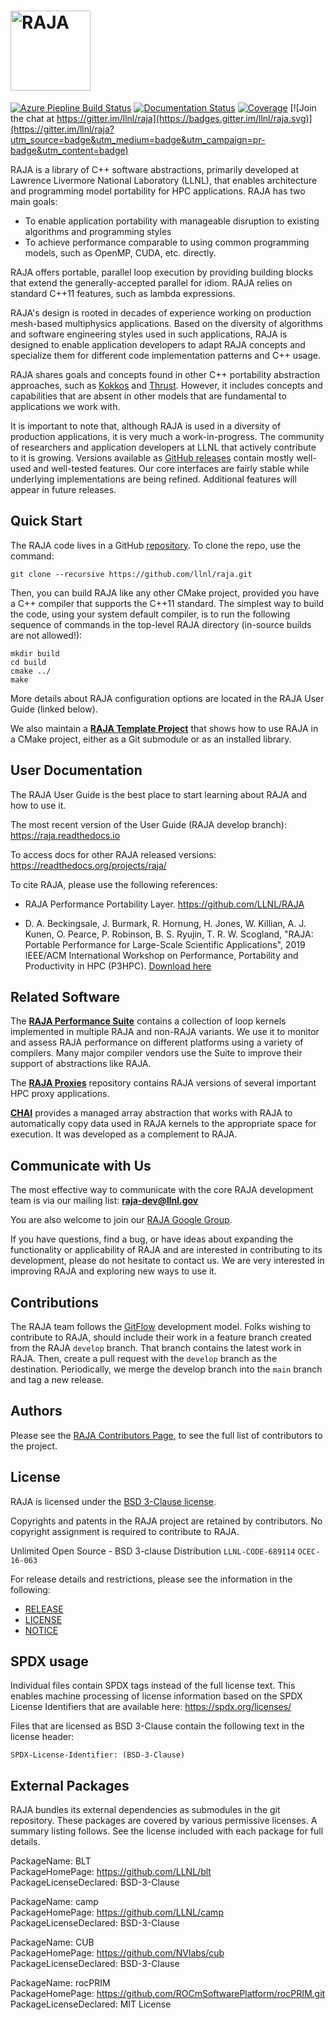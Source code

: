 
[comment]: # (#################################################################)
[comment]: # (Copyright 2016-22, Lawrence Livermore National Security, LLC)
[comment]: # (and RAJA project contributors. See the RAJA/LICENSE file)
[comment]: # (for details.)
[comment]: # 
[comment]: # (# SPDX-License-Identifier: BSD-3-Clause)
[comment]: # (#################################################################)

# <img src="/share/raja/logo/RAJA_LOGO_Color.png?raw=true" width="128" valign="middle" alt="RAJA"/>

[![Azure Piepline Build Status](https://dev.azure.com/LLNL-RAJA/RAJA/_apis/build/status/LLNL.RAJA?branchName=develop)](https://dev.azure.com/LLNL-RAJA/RAJA/_build/latest?definitionId=1&branchName=develop)
[![Documentation Status](https://readthedocs.org/projects/raja/badge/?version=develop)](https://raja.readthedocs.io/en/develop/?badge=develop)
[![Coverage](https://img.shields.io/codecov/c/github/LLNL/RAJA/develop.svg)](https://codecov.io/gh/LLNL/RAJA)
[![Join the chat at https://gitter.im/llnl/raja](https://badges.gitter.im/llnl/raja.svg)](https://gitter.im/llnl/raja?utm_source=badge&utm_medium=badge&utm_campaign=pr-badge&utm_content=badge)

RAJA is a library of C++ software abstractions, primarily developed at
Lawrence Livermore National Laboratory (LLNL), that enables architecture
and programming model portability for HPC applications. RAJA has two main goals:

  * To enable application portability with manageable disruption to existing 
    algorithms and programming styles
  * To achieve performance comparable to using common programming models, 
    such as OpenMP, CUDA, etc. directly.

RAJA offers portable, parallel loop execution by providing building blocks 
that extend the generally-accepted parallel for idiom. RAJA relies on standard 
C++11 features, such as lambda expressions.

RAJA's design is rooted in decades of experience working on 
production mesh-based multiphysics applications. Based on the diversity of
algorithms and software engineering styles used in such applications, RAJA 
is designed to enable application developers to adapt RAJA concepts and 
specialize them for different code implementation patterns and C++ usage.

RAJA shares goals and concepts found in
other C++ portability abstraction approaches, such as
[Kokkos](https://github.com/kokkos/kokkos)
and [Thrust](https://developer.nvidia.com/thrust). 
However, it includes concepts and capabilities that are absent in other models 
that are fundamental to applications we work with.

It is important to note that, although RAJA is used in a diversity of 
production applications, it is very much a work-in-progress. The community 
of researchers and application developers at LLNL that actively contribute to 
it is growing. Versions available as [GitHub releases](https://github.com/LLNL/RAJA/releases) contain mostly well-used and well-tested features. Our core 
interfaces are fairly stable while underlying implementations are being 
refined. Additional features will appear in future releases.

Quick Start
-----------

The RAJA code lives in a GitHub [repository](https://github.com/llnl/raja).
To clone the repo, use the command:

    git clone --recursive https://github.com/llnl/raja.git

Then, you can build RAJA like any other CMake project, provided you have a C++
compiler that supports the C++11 standard. The simplest way to build the code,
using your system default compiler, is to run the following sequence of 
commands in the top-level RAJA directory (in-source builds are not allowed!):

    mkdir build
    cd build
    cmake ../
    make

More details about RAJA configuration options are located in the RAJA User Guide
(linked below). 

We also maintain a [**RAJA Template Project**](https://github.com/LLNL/RAJA-project-template) that shows how to use RAJA in a CMake project, either as a Git
submodule or as an installed library.

User Documentation
-------------------

The RAJA User Guide is the best place to start learning about RAJA and how to
use it.

The most recent version of the User Guide (RAJA develop branch): https://raja.readthedocs.io

To access docs for other RAJA released versions: https://readthedocs.org/projects/raja/

To cite RAJA, please use the following references:

* RAJA Performance Portability Layer. https://github.com/LLNL/RAJA

* D. A. Beckingsale, J. Burmark, R. Hornung, H. Jones, W. Killian, A. J. Kunen, O. Pearce, P. Robinson, B. S. Ryujin, T. R. W. Scogland, "RAJA: Portable Performance for Large-Scale Scientific Applications", 2019 IEEE/ACM International Workshop on Performance, Portability and Productivity in HPC (P3HPC). [Download here](https://conferences.computer.org/sc19w/2019/#!/toc/14)

Related Software
--------------------

The [**RAJA Performance Suite**](https://github.com/LLNL/RAJAPerf) contains
a collection of loop kernels implemented in multiple RAJA and non-RAJA
variants. We use it to monitor and assess RAJA performance on different
platforms using a variety of compilers. Many major compiler vendors use the
Suite to improve their support of abstractions like RAJA. 

The [**RAJA Proxies**](https://github.com/LLNL/RAJAProxies) repository 
contains RAJA versions of several important HPC proxy applications.

[**CHAI**](https://github.com/LLNL/CHAI) provides a managed array abstraction
that works with RAJA to automatically copy data used in RAJA kernels to the
appropriate space for execution. It was developed as a complement to RAJA.

Communicate with Us
-------------------

The most effective way to communicate with the core RAJA development team
is via our mailing list: **raja-dev@llnl.gov** 

You are also welcome to join our [RAJA Google Group](https://groups.google.com/forum/#!forum/raja-users).

If you have questions, find a bug, or have ideas about expanding the
functionality or applicability of RAJA and are interested in contributing
to its development, please do not hesitate to contact us. We are very
interested in improving RAJA and exploring new ways to use it.

Contributions
---------------

The RAJA team follows the [GitFlow](http://nvie.com/posts/a-successful-git-branching-model/) development model. Folks wishing to contribute to RAJA, should
include their work in a feature branch created from the RAJA `develop` branch.
That branch contains the latest work in RAJA. Then, create a pull request 
with the `develop` branch as the destination. Periodically, we merge the 
develop branch into the `main` branch and tag a new release.

Authors
-----------

Please see the [RAJA Contributors Page](https://github.com/LLNL/RAJA/graphs/contributors), to see the full list of contributors to the project.


License
-----------

RAJA is licensed under the [BSD 3-Clause license](https://opensource.org/licenses/BSD-3-Clause).

Copyrights and patents in the RAJA project are retained by contributors.
No copyright assignment is required to contribute to RAJA.

Unlimited Open Source - BSD 3-clause Distribution
`LLNL-CODE-689114`  `OCEC-16-063`

For release details and restrictions, please see the information in the
following:
- [RELEASE](./RELEASE)
- [LICENSE](./LICENSE)
- [NOTICE](./NOTICE)


SPDX usage
------------

Individual files contain SPDX tags instead of the full license text.
This enables machine processing of license information based on the SPDX
License Identifiers that are available here: https://spdx.org/licenses/

Files that are licensed as BSD 3-Clause contain the following
text in the license header:

    SPDX-License-Identifier: (BSD-3-Clause)

External Packages
-------------------
RAJA bundles its external dependencies as submodules in the git repository.
These packages are covered by various permissive licenses.  A summary listing
follows. See the license included with each package for full details.

PackageName: BLT  
PackageHomePage: https://github.com/LLNL/blt  
PackageLicenseDeclared: BSD-3-Clause

PackageName: camp   
PackageHomePage: https://github.com/LLNL/camp  
PackageLicenseDeclared: BSD-3-Clause

PackageName: CUB   
PackageHomePage: https://github.com/NVlabs/cub  
PackageLicenseDeclared: BSD-3-Clause

PackageName: rocPRIM   
PackageHomePage: https://github.com/ROCmSoftwarePlatform/rocPRIM.git  
PackageLicenseDeclared: MIT License
